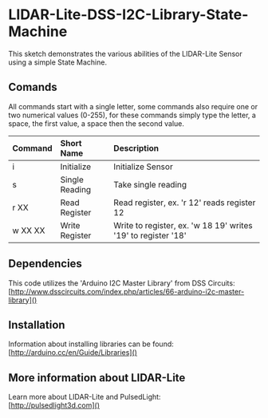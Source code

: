 LIDAR-Lite-DSS-I2C-Library-State-Machine
========================================

This sketch demonstrates the various abilities of the 
LIDAR-Lite Sensor using a simple State Machine. 

## Comands
All commands start with a single letter, some commands also require one or two numerical values (0-255), for these commands simply type the letter, a space, the first value, a space then the second value. 

Command|Short Name|Description
:---|:--|:---
i |Initialize|Initialize Sensor
s | Single Reading|Take single reading
r XX | Read Register| Read register, ex. 'r 12' reads register 12
w XX XX | Write Register|Write to register, ex. 'w 18 19' writes '19' to register '18'

## Dependencies
This code utilizes the 'Arduino I2C Master Library' from DSS Circuits:  
[http://www.dsscircuits.com/index.php/articles/66-arduino-i2c-master-library]()

## Installation
Information about installing libraries can be found:  
[http://arduino.cc/en/Guide/Libraries]()

## More information about LIDAR-Lite
Learn more about LIDAR-Lite and PulsedLight:  
[http://pulsedlight3d.com]()
